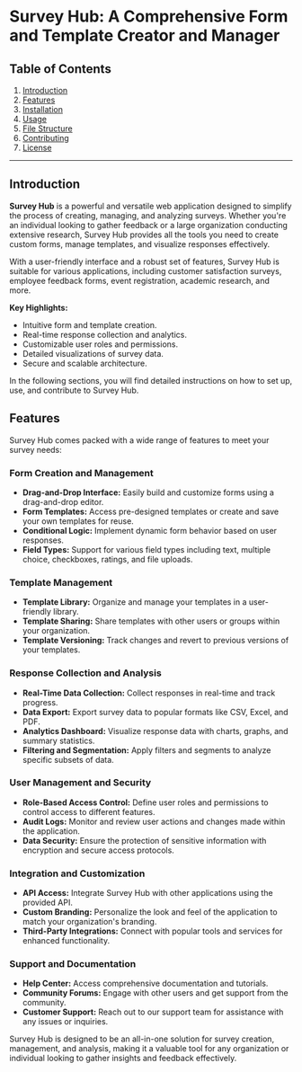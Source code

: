 # Survey Hub: A Comprehensive Form and Template Creator and Manager

## Table of Contents

1. [Introduction](#introduction)
2. [Features](#features)
3. [Installation](#installation)
4. [Usage](#usage)
5. [File Structure](#file-structure)
6. [Contributing](#contributing)
7. [License](#license)

---

## Introduction

**Survey Hub** is a powerful and versatile web application designed to simplify the process of creating, managing, and analyzing surveys. Whether you're an individual looking to gather feedback or a large organization conducting extensive research, Survey Hub provides all the tools you need to create custom forms, manage templates, and visualize responses effectively.

With a user-friendly interface and a robust set of features, Survey Hub is suitable for various applications, including customer satisfaction surveys, employee feedback forms, event registration, academic research, and more.

**Key Highlights:**
- Intuitive form and template creation.
- Real-time response collection and analytics.
- Customizable user roles and permissions.
- Detailed visualizations of survey data.
- Secure and scalable architecture.

In the following sections, you will find detailed instructions on how to set up, use, and contribute to Survey Hub.


## Features

Survey Hub comes packed with a wide range of features to meet your survey needs:

### Form Creation and Management
- **Drag-and-Drop Interface:** Easily build and customize forms using a drag-and-drop editor.
- **Form Templates:** Access pre-designed templates or create and save your own templates for reuse.
- **Conditional Logic:** Implement dynamic form behavior based on user responses.
- **Field Types:** Support for various field types including text, multiple choice, checkboxes, ratings, and file uploads.

### Template Management
- **Template Library:** Organize and manage your templates in a user-friendly library.
- **Template Sharing:** Share templates with other users or groups within your organization.
- **Template Versioning:** Track changes and revert to previous versions of your templates.

### Response Collection and Analysis
- **Real-Time Data Collection:** Collect responses in real-time and track progress.
- **Data Export:** Export survey data to popular formats like CSV, Excel, and PDF.
- **Analytics Dashboard:** Visualize response data with charts, graphs, and summary statistics.
- **Filtering and Segmentation:** Apply filters and segments to analyze specific subsets of data.

### User Management and Security
- **Role-Based Access Control:** Define user roles and permissions to control access to different features.
- **Audit Logs:** Monitor and review user actions and changes made within the application.
- **Data Security:** Ensure the protection of sensitive information with encryption and secure access protocols.

### Integration and Customization
- **API Access:** Integrate Survey Hub with other applications using the provided API.
- **Custom Branding:** Personalize the look and feel of the application to match your organization's branding.
- **Third-Party Integrations:** Connect with popular tools and services for enhanced functionality.

### Support and Documentation
- **Help Center:** Access comprehensive documentation and tutorials.
- **Community Forums:** Engage with other users and get support from the community.
- **Customer Support:** Reach out to our support team for assistance with any issues or inquiries.

Survey Hub is designed to be an all-in-one solution for survey creation, management, and analysis, making it a valuable tool for any organization or individual looking to gather insights and feedback effectively.
